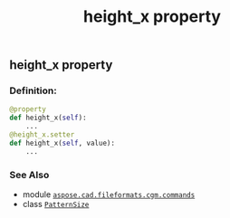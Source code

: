 ﻿---
title: height_x property
second_title: Aspose.CAD for Python via .NET API References
description: 
type: docs
weight: 80
url: /python-net/aspose.cad.fileformats.cgm.commands/patternsize/height_x/
is_root: false
---

## height_x property

### Definition:
```python
@property
def height_x(self):
    ...
@height_x.setter
def height_x(self, value):
    ...
```

### See Also
* module [`aspose.cad.fileformats.cgm.commands`](../../)
* class [`PatternSize`](/cad/python-net/aspose.cad.fileformats.cgm.commands/patternsize)
